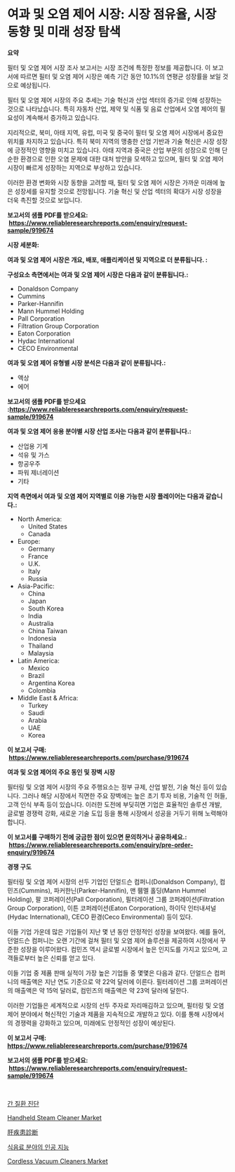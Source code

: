 <p><h1>여과 및 오염 제어 시장: 시장 점유율, 시장 동향 및 미래 성장 탐색</h1></p><p><strong>요약</strong></p>
<p><p>필터 및 오염 제어 시장 조사 보고서는 시장 조건에 특정한 정보를 제공합니다. 이 보고서에 따르면 필터 및 오염 제어 시장은 예측 기간 동안 10.1%의 연평균 성장률을 보일 것으로 예상됩니다.</p><p>필터 및 오염 제어 시장의 주요 추세는 기술 혁신과 산업 섹터의 증가로 인해 성장하는 것으로 나타났습니다. 특히 자동차 산업, 제약 및 식품 및 음료 산업에서 오염 제어의 필요성이 계속해서 증가하고 있습니다.</p><p>지리적으로, 북미, 아태 지역, 유럽, 미국 및 중국이 필터 및 오염 제어 시장에서 중요한 위치를 차지하고 있습니다. 특히 북미 지역의 맹충한 산업 기반과 기술 혁신은 시장 성장에 긍정적인 영향을 미치고 있습니다. 아태 지역과 중국은 산업 부문의 성장으로 인해 단순한 환경으로 인한 오염 문제에 대한 대처 방안을 모색하고 있으며, 필터 및 오염 제어 시장이 빠르게 성장하는 지역으로 부상하고 있습니다.</p><p>이러한 환경 변화와 시장 동향을 고려할 때, 필터 및 오염 제어 시장은 가까운 미래에 높은 성장세를 유지할 것으로 전망됩니다. 기술 혁신 및 산업 섹터의 확대가 시장 성장을 더욱 촉진할 것으로 보입니다.</p></p>
<p><strong>보고서의 샘플 PDF를 받으세요: &nbsp;<a href="https://www.reliableresearchreports.com/enquiry/request-sample/919674">https://www.reliableresearchreports.com/enquiry/request-sample/919674</a></strong></p>
<p><strong>시장 세분화:</strong></p>
<p><strong> 여과 및 오염 제어 시장은 개요, 배포, 애플리케이션 및 지역으로 더 분류됩니다. :</strong></p>
<p><strong>구성요소 측면에서는 여과 및 오염 제어 시장은 다음과 같이 분류됩니다.:</strong></p>
<p><ul><li>Donaldson Company</li><li>Cummins</li><li>Parker-Hannifin</li><li>Mann Hummel Holding</li><li>Pall Corporation</li><li>Filtration Group Corporation</li><li>Eaton Corporation</li><li>Hydac International</li><li>CECO Environmental</li></ul></p>
<p><strong> 여과 및 오염 제어 유형별 시장 분석은 다음과 같이 분류됩니다.:</strong></p>
<p><ul><li>액상</li><li>에어</li></ul></p>
<p><strong>보고서의 샘플 PDF를 받으세요 :<a href="https://www.reliableresearchreports.com/enquiry/request-sample/919674">https://www.reliableresearchreports.com/enquiry/request-sample/919674</a></strong></p>
<p><strong> 여과 및 오염 제어 응용 분야별 시장 산업 조사는 다음과 같이 분류됩니다.:</strong></p>
<p><ul><li>산업용 기계</li><li>석유 및 가스</li><li>항공우주</li><li>파워 제너레이션</li><li>기타</li></ul></p>
<p><strong>지역 측면에서 여과 및 오염 제어 지역별로 이용 가능한 시장 플레이어는 다음과 같습니다.:</strong></p>
<p><ul>
    <li>
        North America:
        <ul>
            <li>United States</li>
            <li>Canada</li>
        </ul>
    </li>
    <li>
        Europe:
        <ul>
            <li>Germany</li>
            <li>France</li>
            <li>U.K.</li>
            <li>Italy</li>
            <li>Russia</li>
        </ul>
    </li>
    <li>
        Asia-Pacific:
        <ul>
            <li>China</li>
            <li>Japan</li>
            <li>South Korea</li>
            <li>India</li>
            <li>Australia</li>
            <li>China Taiwan</li>
            <li>Indonesia</li>
            <li>Thailand</li>
            <li>Malaysia</li>
        </ul>
    </li>
    <li>
        Latin America:
        <ul>
            <li>Mexico</li>
            <li>Brazil</li>
            <li>Argentina Korea</li>
            <li>Colombia</li>
        </ul>
    </li>
    <li>
        Middle East & Africa:
        <ul>
            <li>Turkey</li>
            <li>Saudi</li>
            <li>Arabia</li>
            <li>UAE</li>
            <li>Korea</li>
        </ul>
    </li>
    </ul></p>
<p><strong>이 보고서 구매: &nbsp;<a href="https://www.reliableresearchreports.com/purchase/919674">https://www.reliableresearchreports.com/purchase/919674</a></strong></p>
<p><strong>여과 및 오염 제어의 주요 동인 및 장벽 시장</strong></p>
<p><p>필터링 및 오염 제어 시장의 주요 주행요소는 정부 규제, 산업 발전, 기술 혁신 등이 있습니다. 그러나 해당 시장에서 직면한 주요 장벽에는 높은 초기 투자 비용, 기술적 인 허들, 고객 인식 부족 등이 있습니다. 이러한 도전에 부딪히면 기업은 효율적인 솔루션 개발, 글로벌 경쟁력 강화, 새로운 기술 도입 등을 통해 시장에서 성공을 거두기 위해 노력해야 합니다.</p></p>
<p><strong>이 보고서를 구매하기 전에 궁금한 점이 있으면 문의하거나 공유하세요.: &nbsp;<a href="https://www.reliableresearchreports.com/enquiry/pre-order-enquiry/919674">https://www.reliableresearchreports.com/enquiry/pre-order-enquiry/919674</a></strong></p>
<p><strong>경쟁 구도</strong></p>
<p><p>필터링 및 오염 제어 시장의 선두 기업인 던얼드슨 컴퍼니(Donaldson Company), 컴민즈(Cummins), 파커한닌(Parker-Hannifin), 맨 휌멜 홀딩(Mann Hummel Holding), 팔 코퍼레이션(Pall Corporation), 필터레이션 그룹 코퍼레이션(Filtration Group Corporation), 이튼 코퍼레이션(Eaton Corporation), 하이닥 인터내셔널(Hydac International), CECO 환경(Ceco Environmental) 등이 있다.</p><p>이들 기업 가운데 많은 기업들이 지난 몇 년 동안 안정적인 성장을 보여왔다. 예를 들어, 던얼드슨 컴퍼니는 오랜 기간에 걸쳐 필터 및 오염 제어 솔루션을 제공하여 시장에서 꾸준한 성장을 이루어왔다. 컴민즈 역시 글로벌 시장에서 높은 인지도를 가지고 있으며, 고객들로부터 높은 신뢰를 얻고 있다.</p><p>이들 기업 중 제품 판매 실적이 가장 높은 기업들 중 몇몇은 다음과 같다. 던얼드슨 컴퍼니의 매출액은 지난 연도 기준으로 약 22억 달러에 이른다. 필터레이션 그룹 코퍼레이션의 매출액은 약 15억 달러로, 컴민즈의 매출액은 약 23억 달러에 달한다.</p><p>이러한 기업들은 세계적으로 시장의 선두 주자로 자리매김하고 있으며, 필터링 및 오염 제어 분야에서 혁신적인 기술과 제품을 지속적으로 개발하고 있다. 이를 통해 시장에서의 경쟁력을 강화하고 있으며, 미래에도 안정적인 성장이 예상된다.</p></p>
<p><strong>이 보고서 구매: &nbsp; <a href="https://www.reliableresearchreports.com/purchase/919674">https://www.reliableresearchreports.com/purchase/919674</a></strong></p>
<p><strong>보고서의 샘플 PDF를 받으세요: &nbsp;<a href="https://www.reliableresearchreports.com/enquiry/request-sample/919674">https://www.reliableresearchreports.com/enquiry/request-sample/919674</a></strong><strong></strong></p>
<p>&nbsp;</p>
<p><p><a href="https://github.com/laholand/Market-Research-Report-List-2/blob/main/6448726182967.md">간 질환 진단</a></p><p><a href="https://issuu.com/reportprime-2/docs/handheld-steam-cleaner-market-size-2030.pptx">Handheld Steam Cleaner Market</a></p><p><a href="https://github.com/lababdou/Market-Research-Report-List-2/blob/main/3337664182972.md">肝疾患診断</a></p><p><a href="https://github.com/sougarounis/Market-Research-Report-List-2/blob/main/7745722182968.md">식음료 분야의 인공 지능</a></p><p><a href="https://issuu.com/reportprime-2/docs/cordless-vacuum-cleaners-market-size-2030.pptx">Cordless Vacuum Cleaners Market</a></p></p>